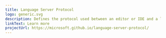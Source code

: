 ```yaml
---
title: Language Server Protocol
logo: generic.svg
description: Defines the protocol used between an editor or IDE and a language server to provide useful features
linkText: Learn more
projectUrl: https://microsoft.github.io/language-server-protocol/
---
```

